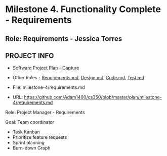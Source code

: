 # Milestone 4. Functionality Complete - Requirements

## Role: Requirements - Jessica Torres

## PROJECT INFO
* [Software Project Plan - Capture](https://capture350.herokuapp.com/)

* Other Roles - [Requirements.md](requirements.md), [Design.md](design.md), [Code.md](code.md), [Test.md](test.md)

* File: milestone-4/requirements.md

* URL: https://github.com/Adam1400/cs350/blob/master/plan/milestone-4/requirements.md

 Role: Project Manager - Requirements
 
 Goal: Team coordinator
 
* Task Kanban
* Prioritize feature requests
* Sprint planning
* Burn-down Graph
